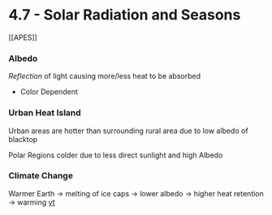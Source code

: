 # 4\.7 - Solar Radiation and Seasons

[[APES]]

### Albedo

_Reflection_ of light causing more/less heat to be absorbed

- Color Dependent

### Urban Heat Island

Urban areas are hotter than surrounding rural area due to low albedo of blacktop

Polar Regions colder due to less direct sunlight and high Albedo

### Climate Change

Warmer Earth -> melting of ice caps -> lower albedo -> higher heat retention -> warming
[yt](YouTube.com)
